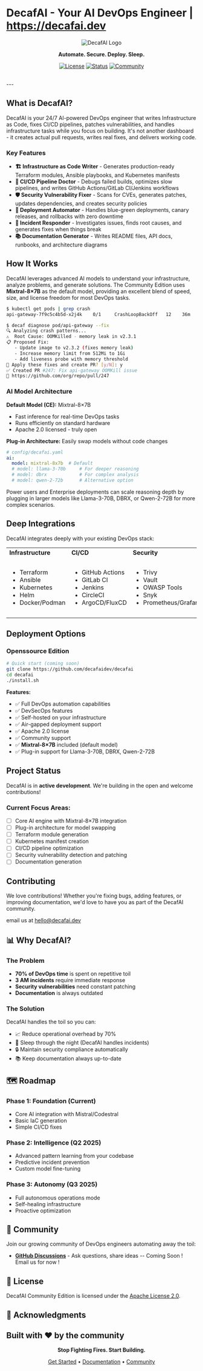 # DecafAI - Your AI DevOps Engineer | https://decafai.dev

<div align="center">
  
  ![DecafAI Logo](https://avatars.githubusercontent.com/u/218587052)
  
  **Automate. Secure. Deploy. Sleep.**
  
  [![License](https://img.shields.io/badge/License-Apache_2.0-blue.svg)](https://opensource.org/licenses/Apache-2.0)
  [![Status](https://img.shields.io/badge/Status-Active_Development-green.svg)]()
  [![Community](https://img.shields.io/badge/Join-Community-purple.svg)](https://github.com/decafaidev/decafai/discussions)

  <br>
  
</div>
---

##  What is DecafAI?

DecafAI is your 24/7 AI-powered DevOps engineer that writes Infrastructure as Code, fixes CI/CD pipelines, patches vulnerabilities, and handles infrastructure tasks while you focus on building. It's not another dashboard - it creates actual pull requests, writes real fixes, and delivers working code.

### Key Features

- **🏗️ Infrastructure as Code Writer** - Generates production-ready Terraform modules, Ansible playbooks, and Kubernetes manifests
- **🔧 CI/CD Pipeline Doctor** - Debugs failed builds, optimizes slow pipelines, and writes GitHub Actions/GitLab CI/Jenkins workflows
- **🛡️ Security Vulnerability Fixer** - Scans for CVEs, generates patches, updates dependencies, and creates security policies
- **🚀 Deployment Automator** - Handles blue-green deployments, canary releases, and rollbacks with zero downtime
- **🐛 Incident Responder** - Investigates issues, finds root causes, and generates fixes when things break
- **📚 Documentation Generator** - Writes README files, API docs, runbooks, and architecture diagrams

## How It Works

DecafAI leverages advanced AI models to understand your infrastructure, analyze problems, and generate solutions. The Community Edition uses **Mixtral-8×7B** as the default model, providing an excellent blend of speed, size, and license freedom for most DevOps tasks.

```bash
$ kubectl get pods | grep crash
api-gateway-7f9c5c4b5d-x2j4k    0/1     CrashLoopBackOff   12    36m

$ decaf diagnose pod/api-gateway --fix
🔍 Analyzing crash patterns...
⚠️  Root Cause: OOMKilled - memory leak in v2.3.1
📋 Proposed Fix:
   - Update image to v2.3.2 (fixes memory leak)
   - Increase memory limit from 512Mi to 1Gi
   - Add liveness probe with memory threshold
🤔 Apply these fixes and create PR? [y/N]: y
✅ Created PR #247: Fix api-gateway OOMKill issue
🔗 https://github.com/org/repo/pull/247
```

###  AI Model Architecture

**Default Model (CE):** Mixtral-8×7B
- Fast inference for real-time DevOps tasks
- Runs efficiently on standard hardware
- Apache 2.0 licensed - truly open

**Plug-in Architecture:** Easily swap models without code changes
```yaml
# config/decafai.yaml
ai:
  model: mixtral-8x7b  # Default
  # model: llama-3-70b     # For deeper reasoning
  # model: dbrx            # For complex analysis
  # model: qwen-2-72b      # Alternative option
```

Power users and Enterprise deployments can scale reasoning depth by plugging in larger models like Llama-3-70B, DBRX, or Qwen-2-72B for more complex scenarios.

## Deep Integrations

DecafAI integrates deeply with your existing DevOps stack:

<table>
<tr>
<td><b>Infrastructure</b></td>
<td><b>CI/CD</b></td>
<td><b>Security</b></td>
<td><b>Cloud</b></td>
</tr>
<tr>
<td>

- Terraform
- Ansible
- Kubernetes
- Helm
- Docker/Podman

</td>
<td>

- GitHub Actions
- GitLab CI
- Jenkins
- CircleCI
- ArgoCD/FluxCD

</td>
<td>

- Trivy
- Vault
- OWASP Tools
- Snyk
- Prometheus/Grafana

</td>
<td>

- AWS
- Azure
- GCP
- On-premise
- Hybrid

</td>
</tr>
</table>

## Deployment Options

### Openssource Edition
```bash
# Quick start (coming soon)
git clone https://github.com/decafaidev/decafai
cd decafai
./install.sh
```

**Features:**
- ✅ Full DevOps automation capabilities
- ✅ DevSecOps features
- ✅ Self-hosted on your infrastructure
- ✅ Air-gapped deployment support
- ✅ Apache 2.0 license
- ✅ Community support
- ✅ **Mixtral-8×7B** included (default model)
- ✅ Plug-in support for Llama-3-70B, DBRX, Qwen-2-72B


## Project Status

DecafAI is in **active development**. We're building in the open and welcome contributions!

### Current Focus Areas:
- [ ] Core AI engine with Mixtral-8×7B integration
- [ ] Plug-in architecture for model swapping
- [ ] Terraform module generation
- [ ] Kubernetes manifest creation
- [ ] CI/CD pipeline optimization
- [ ] Security vulnerability detection and patching
- [ ] Documentation generation

## Contributing

We love contributions! Whether you're fixing bugs, adding features, or improving documentation, we'd love to have you as part of the DecafAI community.

email us at hello@decafai.dev




## 📊 Why DecafAI?

### The Problem
- **70% of DevOps time** is spent on repetitive toil
- **3 AM incidents** require immediate response
- **Security vulnerabilities** need constant patching
- **Documentation** is always outdated

### The Solution
DecafAI handles the toil so you can:
- 📈 Reduce operational overhead by 70%
- 🛌 Sleep through the night (DecafAI handles incidents)
- 🔒 Maintain security compliance automatically
- 📚 Keep documentation always up-to-date

## 🗺️ Roadmap

### Phase 1: Foundation (Current)
- Core AI integration with Mistral/Codestral
- Basic IaC generation
- Simple CI/CD fixes

### Phase 2: Intelligence (Q2 2025)
- Advanced pattern learning from your codebase
- Predictive incident prevention
- Custom model fine-tuning

### Phase 3: Autonomy (Q3 2025)
- Full autonomous operations mode
- Self-healing infrastructure
- Proactive optimization

## 💬 Community

Join our growing community of DevOps engineers automating away the toil:

- **[GitHub Discussions](https://github.com/decafaidev/decafai/discussions)** - Ask questions, share ideas -- Coming Soon !  Email us for now !


## 📄 License

DecafAI Community Edition is licensed under the [Apache License 2.0](LICENSE).

## 🙏 Acknowledgments

Built with ❤️ by the community
---

<div align="center">
  
**Stop Fighting Fires. Start Building.**

[Get Started](https://github.com/decafaidev/decafai) • [Documentation](https://docs.decafai.dev) • [Community](https://github.com/decafaidev/decafai/discussions)

</div>
